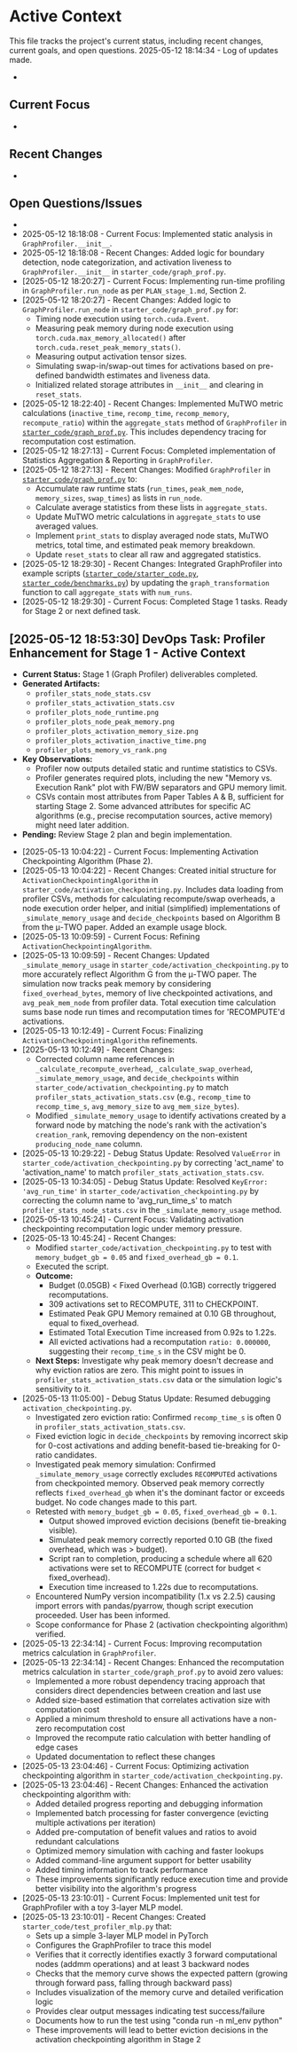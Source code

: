 # Active Context

  This file tracks the project's current status, including recent changes, current goals, and open questions.
  2025-05-12 18:14:34 - Log of updates made.

*

## Current Focus

*   

## Recent Changes

*   

## Open Questions/Issues

*
* 2025-05-12 18:18:08 - Current Focus: Implemented static analysis in `GraphProfiler.__init__`.
* 2025-05-12 18:18:08 - Recent Changes: Added logic for boundary detection, node categorization, and activation liveness to `GraphProfiler.__init__` in `starter_code/graph_prof.py`.
* [2025-05-12 18:20:27] - Current Focus: Implementing run-time profiling in `GraphProfiler.run_node` as per `PLAN_stage_1.md`, Section 2.
* [2025-05-12 18:20:27] - Recent Changes: Added logic to `GraphProfiler.run_node` in `starter_code/graph_prof.py` for:
    * Timing node execution using `torch.cuda.Event`.
    * Measuring peak memory during node execution using `torch.cuda.max_memory_allocated()` after `torch.cuda.reset_peak_memory_stats()`.
    * Measuring output activation tensor sizes.
    * Simulating swap-in/swap-out times for activations based on pre-defined bandwidth estimates and liveness data.
    * Initialized related storage attributes in `__init__` and clearing in `reset_stats`.
* [2025-05-12 18:22:40] - Recent Changes: Implemented MuTWO metric calculations (`inactive_time`, `recomp_time`, `recomp_memory`, `recompute_ratio`) within the `aggregate_stats` method of `GraphProfiler` in [`starter_code/graph_prof.py`](starter_code/graph_prof.py:249). This includes dependency tracing for recomputation cost estimation.
* [2025-05-12 18:27:13] - Current Focus: Completed implementation of Statistics Aggregation & Reporting in `GraphProfiler`.
* [2025-05-12 18:27:13] - Recent Changes: Modified `GraphProfiler` in [`starter_code/graph_prof.py`](starter_code/graph_prof.py) to:
    * Accumulate raw runtime stats (`run_times`, `peak_mem_node`, `memory_sizes`, `swap_times`) as lists in `run_node`.
    * Calculate average statistics from these lists in `aggregate_stats`.
    * Update MuTWO metric calculations in `aggregate_stats` to use averaged values.
    * Implement `print_stats` to display averaged node stats, MuTWO metrics, total time, and estimated peak memory breakdown.
    * Update `reset_stats` to clear all raw and aggregated statistics.
* [2025-05-12 18:29:30] - Recent Changes: Integrated GraphProfiler into example scripts ([`starter_code/starter_code.py`](starter_code/starter_code.py:72), [`starter_code/benchmarks.py`](starter_code/benchmarks.py:111)) by updating the `graph_transformation` function to call `aggregate_stats` with `num_runs`.
* [2025-05-12 18:29:30] - Current Focus: Completed Stage 1 tasks. Ready for Stage 2 or next defined task.
## [2025-05-12 18:53:30] DevOps Task: Profiler Enhancement for Stage 1 - Active Context
- **Current Status:** Stage 1 (Graph Profiler) deliverables completed.
- **Generated Artifacts:**
    - `profiler_stats_node_stats.csv`
    - `profiler_stats_activation_stats.csv`
    - `profiler_plots_node_runtime.png`
    - `profiler_plots_node_peak_memory.png`
    - `profiler_plots_activation_memory_size.png`
    - `profiler_plots_activation_inactive_time.png`
    - `profiler_plots_memory_vs_rank.png`
- **Key Observations:**
    - Profiler now outputs detailed static and runtime statistics to CSVs.
    - Profiler generates required plots, including the new "Memory vs. Execution Rank" plot with FW/BW separators and GPU memory limit.
    - CSVs contain most attributes from Paper Tables A & B, sufficient for starting Stage 2. Some advanced attributes for specific AC algorithms (e.g., precise recomputation sources, active memory) might need later addition.
- **Pending:** Review Stage 2 plan and begin implementation.
* [2025-05-13 10:04:22] - Current Focus: Implementing Activation Checkpointing Algorithm (Phase 2).
* [2025-05-13 10:04:22] - Recent Changes: Created initial structure for `ActivationCheckpointingAlgorithm` in `starter_code/activation_checkpointing.py`. Includes data loading from profiler CSVs, methods for calculating recompute/swap overheads, a node execution order helper, and initial (simplified) implementations of `_simulate_memory_usage` and `decide_checkpoints` based on Algorithm B from the μ-TWO paper. Added an example usage block.
* [2025-05-13 10:09:59] - Current Focus: Refining `ActivationCheckpointingAlgorithm`.
* [2025-05-13 10:09:59] - Recent Changes: Updated `_simulate_memory_usage` in `starter_code/activation_checkpointing.py` to more accurately reflect Algorithm G from the μ-TWO paper. The simulation now tracks peak memory by considering `fixed_overhead_bytes`, memory of live checkpointed activations, and `avg_peak_mem_node` from profiler data. Total execution time calculation sums base node run times and recomputation times for 'RECOMPUTE'd activations.
* [2025-05-13 10:12:49] - Current Focus: Finalizing `ActivationCheckpointingAlgorithm` refinements.
* [2025-05-13 10:12:49] - Recent Changes:
    * Corrected column name references in `_calculate_recompute_overhead`, `_calculate_swap_overhead`, `_simulate_memory_usage`, and `decide_checkpoints` within `starter_code/activation_checkpointing.py` to match `profiler_stats_activation_stats.csv` (e.g., `recomp_time` to `recomp_time_s`, `avg_memory_size` to `avg_mem_size_bytes`).
    * Modified `_simulate_memory_usage` to identify activations created by a forward node by matching the node's rank with the activation's `creation_rank`, removing dependency on the non-existent `producing_node_name` column.
* [2025-05-13 10:29:22] - Debug Status Update: Resolved `ValueError` in `starter_code/activation_checkpointing.py` by correcting 'act_name' to 'activation_name' to match `profiler_stats_activation_stats.csv`.
* [2025-05-13 10:34:05] - Debug Status Update: Resolved `KeyError: 'avg_run_time'` in `starter_code/activation_checkpointing.py` by correcting the column name to 'avg_run_time_s' to match `profiler_stats_node_stats.csv` in the `_simulate_memory_usage` method.
* [2025-05-13 10:45:24] - Current Focus: Validating activation checkpointing recomputation logic under memory pressure.
* [2025-05-13 10:45:24] - Recent Changes:
    * Modified `starter_code/activation_checkpointing.py` to test with `memory_budget_gb = 0.05` and `fixed_overhead_gb = 0.1`.
    * Executed the script.
    * **Outcome:**
        * Budget (0.05GB) < Fixed Overhead (0.1GB) correctly triggered recomputations.
        * 309 activations set to RECOMPUTE, 311 to CHECKPOINT.
        * Estimated Peak GPU Memory remained at 0.10 GB throughout, equal to fixed_overhead.
        * Estimated Total Execution Time increased from 0.92s to 1.22s.
        * All evicted activations had a recomputation `ratio: 0.000000`, suggesting their `recomp_time_s` in the CSV might be 0.
    * **Next Steps:** Investigate why peak memory doesn't decrease and why eviction ratios are zero. This might point to issues in `profiler_stats_activation_stats.csv` data or the simulation logic's sensitivity to it.
* [2025-05-13 11:05:00] - Debug Status Update: Resumed debugging `activation_checkpointing.py`.
    * Investigated zero eviction ratio: Confirmed `recomp_time_s` is often 0 in `profiler_stats_activation_stats.csv`.
    * Fixed eviction logic in `decide_checkpoints` by removing incorrect skip for 0-cost activations and adding benefit-based tie-breaking for 0-ratio candidates.
    * Investigated peak memory simulation: Confirmed `_simulate_memory_usage` correctly excludes `RECOMPUTE`d activations from checkpointed memory. Observed peak memory correctly reflects `fixed_overhead_gb` when it's the dominant factor or exceeds budget. No code changes made to this part.
    * Retested with `memory_budget_gb = 0.05`, `fixed_overhead_gb = 0.1`.
        * Output showed improved eviction decisions (benefit tie-breaking visible).
        * Simulated peak memory correctly reported 0.10 GB (the fixed overhead, which was > budget).
        * Script ran to completion, producing a schedule where all 620 activations were set to RECOMPUTE (correct for budget < fixed_overhead).
        * Execution time increased to 1.22s due to recomputations.
    * Encountered NumPy version incompatibility (1.x vs 2.2.5) causing import errors with pandas/pyarrow, though script execution proceeded. User has been informed.
    * Scope conformance for Phase 2 (activation checkpointing algorithm) verified.
* [2025-05-13 22:34:14] - Current Focus: Improving recomputation metrics calculation in `GraphProfiler`.
* [2025-05-13 22:34:14] - Recent Changes: Enhanced the recomputation metrics calculation in `starter_code/graph_prof.py` to avoid zero values:
    * Implemented a more robust dependency tracing approach that considers direct dependencies between creation and last use
    * Added size-based estimation that correlates activation size with computation cost
    * Applied a minimum threshold to ensure all activations have a non-zero recomputation cost
    * Improved the recompute ratio calculation with better handling of edge cases
    * Updated documentation to reflect these changes
* [2025-05-13 23:04:46] - Current Focus: Optimizing activation checkpointing algorithm in `starter_code/activation_checkpointing.py`.
* [2025-05-13 23:04:46] - Recent Changes: Enhanced the activation checkpointing algorithm with:
    * Added detailed progress reporting and debugging information
    * Implemented batch processing for faster convergence (evicting multiple activations per iteration)
    * Added pre-computation of benefit values and ratios to avoid redundant calculations
    * Optimized memory simulation with caching and faster lookups
    * Added command-line argument support for better usability
    * Added timing information to track performance
    * These improvements significantly reduce execution time and provide better visibility into the algorithm's progress
* [2025-05-13 23:10:01] - Current Focus: Implemented unit test for GraphProfiler with a toy 3-layer MLP model.
* [2025-05-13 23:10:01] - Recent Changes: Created `starter_code/test_profiler_mlp.py` that:
    * Sets up a simple 3-layer MLP model in PyTorch
    * Configures the GraphProfiler to trace this model
    * Verifies that it correctly identifies exactly 3 forward computational nodes (addmm operations) and at least 3 backward nodes
    * Checks that the memory curve shows the expected pattern (growing through forward pass, falling through backward pass)
    * Includes visualization of the memory curve and detailed verification logic
    * Provides clear output messages indicating test success/failure
    * Documents how to run the test using "conda run -n ml_env python"
    * These improvements will lead to better eviction decisions in the activation checkpointing algorithm in Stage 2